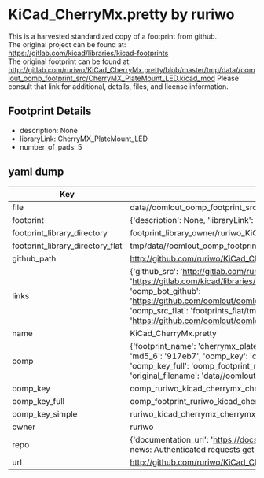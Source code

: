 # KiCad_CherryMx.pretty by ruriwo  
This is a harvested standardized copy of a footprint from github.  
The original project can be found at:  
https://gitlab.com/kicad/libraries/kicad-footprints  
The original footprint can be found at:
http://gitlab.com/ruriwo/KiCad_CherryMx.pretty/blob/master/tmp/data//oomlout_oomp_footprint_src/CherryMX_PlateMount_LED.kicad_mod
Please consult that link for additional, details, files, and license information.  
## Footprint Details
* description: None  
* libraryLink: CherryMX_PlateMount_LED  
* number_of_pads: 5  
## yaml dump  
| Key | Value |  
| --- | --- |  
| file | data//oomlout_oomp_footprint_src/KiCad_CherryMx.pretty/CherryMX_PlateMount_LED.kicad_mod |  
| footprint | {'description': None, 'libraryLink': 'CherryMX_PlateMount_LED', 'number_of_pads': 5} |  
| footprint_library_directory | footprint_library_owner/ruriwo_KiCad_CherryMx.pretty |  
| footprint_library_directory_flat | tmp/data//oomlout_oomp_footprint_src/footprints_flat/ruriwo_kicad_cherrymx_cherrymx_platemount_led/working |  
| github_path | http://github.com/ruriwo/KiCad_CherryMx.pretty/blob/master/tmp/data//oomlout_oomp_footprint_src/CherryMX_PlateMount_LED.kicad_mod |  
| links | {'github_src': 'http://gitlab.com/ruriwo/KiCad_CherryMx.pretty/blob/master/tmp/data//oomlout_oomp_footprint_src/CherryMX_PlateMount_LED.kicad_mod', 'github_src_repo': 'https://gitlab.com/kicad/libraries/kicad-footprints', 'oomp_bot': 'tmp/data//oomlout_oomp_footprint_src/footprints/ruriwo_kicad_cherrymx_cherrymx_platemount_led/working', 'oomp_bot_github': 'https://github.com/oomlout/oomlout_oomp_footprint_bot/tree/main/tmp/data//oomlout_oomp_footprint_src/footprints/ruriwo_kicad_cherrymx_cherrymx_platemount_led/working', 'oomp_src_flat': 'footprints_flat/tmp/data//oomlout_oomp_footprint_src/footprints_flat/ruriwo_kicad_cherrymx_cherrymx_platemount_led/working', 'oomp_src_flat_github': 'https://github.com/oomlout/oomlout_oomp_footprint_src/tree/main/tmp/data//oomlout_oomp_footprint_src/footprints_flat/ruriwo_kicad_cherrymx_cherrymx_platemount_led/working'} |  
| name | KiCad_CherryMx.pretty |  
| oomp | {'footprint_name': 'cherrymx_platemount_led', 'library_name': 'kicad_cherrymx', 'md5': '917eb799955dbf22cfe70691b8a04a7d', 'md5_10': '917eb79995', 'md5_5': '917eb', 'md5_6': '917eb7', 'oomp_key': 'oomp_ruriwo_kicad_cherrymx_cherrymx_platemount_led', 'oomp_key_extra': 'oomp_footprint_ruriwo_kicad_cherrymx_cherrymx_platemount_led', 'oomp_key_full': 'oomp_footprint_ruriwo_kicad_cherrymx_cherrymx_platemount_led_917eb7', 'oomp_key_simple': 'ruriwo_kicad_cherrymx_cherrymx_platemount_led', 'original_filename': 'data//oomlout_oomp_footprint_src/KiCad_CherryMx.pretty/CherryMX_PlateMount_LED.kicad_mod', 'owner_name': 'ruriwo'} |  
| oomp_key | oomp_ruriwo_kicad_cherrymx_cherrymx_platemount_led |  
| oomp_key_full | oomp_footprint_ruriwo_kicad_cherrymx_cherrymx_platemount_led |  
| oomp_key_simple | ruriwo_kicad_cherrymx_cherrymx_platemount_led |  
| owner | ruriwo |  
| repo | {'documentation_url': 'https://docs.github.com/rest/overview/resources-in-the-rest-api#rate-limiting', 'message': "API rate limit exceeded for 84.66.142.224. (But here's the good news: Authenticated requests get a higher rate limit. Check out the documentation for more details.)"} |  
| url | http://github.com/ruriwo/KiCad_CherryMx.pretty |  

